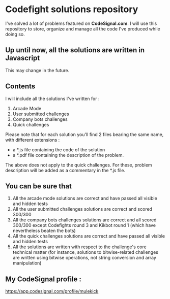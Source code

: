 # Codefight solutions repository

I've solved a lot of problems featured on **CodeSignal.com**. I will use this repository to store, organize and manage all the code I've produced while doing so.

## Up until now, all the solutions are written in Javascript

This may change in the future.

## Contents

I will include all the solutions I've written for :

1. Arcade Mode
2. User submitted challenges
3. Company bots challenges
4. Quick challenges

Please note that for each solution you'll find 2 files bearing the same name, with different extensions :

- a *.js file containing the code of the solution
- a *.pdf file containing the description of the problem.

The above does not apply to the quick challenges. For these, problem description will be added as a commentary in the *.js file.

## You can be sure that

1. All the arcade mode solutions are correct and have passed all visible and hidden tests 
2. All the user submitted challenges solutions are correct and scored 300/300
3. All the company bots challenges solutions are correct and all scored 300/300 except Codefights round 3 and Kikbot round 1 (which have nevertheless beaten the bots)
4. All the quick challenges solutions are correct and have passed all visible and hidden tests 
5. All the solutions are written with respect to the challenge's core technical matter (for instance, solutions to bitwise-related challenges are written using bitwise operations, not string conversion and array manipulation)

## My CodeSignal profile :

https://app.codesignal.com/profile/mulekick